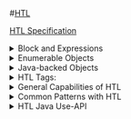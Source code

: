 #[HTL](https://experienceleague.adobe.com/en/docs/experience-manager-htl/content/getting-started)

[HTL Specification](https://github.com/adobe/htl-spec/blob/master/SPECIFICATION.md#121-display-context)



<details>
  <summary>Block and Expressions</summary>
  
  - **Block Statements**: to display the h1 element conditionally, use a data-sly-test
  - **Expression Language**: The ${ and } characters delimit HTL expressions. At runtime, these expressions are evaluated and their value is injected into the outgoing HTML stream.
  ```
    <h1 data-sly-test="${properties.jcr:title}">
    ${properties.jcr:title}
    </h1>
  ```
  - The SLY Element:
  ```
    <sly data-sly-test="${properties.jcr:title && properties.jcr:description}">
    <h1>${properties.jcr:title}</h1>
    <p>${properties.jcr:description}</p>
    </sly>
  ```
  - HTL Comments: HTL comments are HTML comments with an additional JavaScript-like syntax. The processor entirely ignores the whole HTL comment and anything within, removing it from the output.
  ```
    <!--/* An HTL Comment */-->
    <!-- An HTML Comment -->
  ```
  - Special Contexts:
    - To protect against cross-site scripting (XSS) vulnerabilities, HTL automatically recognises the context within which an output string is to be displayed within the final HTML output, and escapes that string appropriately.
    - It is also possible to override the automatic display context handling with the context option.
      <details>
        <summary> Context </summary>
        
         ```      
            ${properties.jcr:title @ context='html'}          <!--/* Use this in case you want to output HTML - Removes markup that may contain XSS risks */-->
            ${properties.jcr:title @ context='text'}          <!--/* Use this for simple HTML content - Encodes all HTML */-->
            ${properties.jcr:title @ context='elementName'}   <!--/* Allows only element names that are white-listed, outputs 'div' otherwise */-->
            ${properties.jcr:title @ context='attributeName'} <!--/* Outputs nothing if the value doesn't correspond to the HTML attribute name syntax - doesn't allow 'style' and 'on*' attributes */-->
            ${properties.jcr:title @ context='attribute'}     <!--/* Applies HTML attribute escaping */-->
            ${properties.jcr:title @ context='uri'}           <!--/* Outputs nothing if the value contains XSS risks */-->
            ${properties.jcr:title @ context='scriptToken'}   <!--/* Outputs nothing if the value doesn't correspond to an Identifier, String literal or Numeric literal JavaScript token */-->
            ${properties.jcr:title @ context='scriptString'}  <!--/* Applies JavaScript string escaping */-->
            ${properties.jcr:title @ context='scriptComment'} <!--/* Context for Javascript block comments. Outputs nothing if value is trying to break out of the comment context */-->
            ${properties.jcr:title @ context='scriptRegExp'}  <!--/* Applies JavaScript regular expression escaping */-->
            ${properties.jcr:title @ context='styleToken'}    <!--/* Outputs nothing if the value doesn't correspond to the CSS token syntax */-->
            ${properties.jcr:title @ context='styleString'}   <!--/* Applies CSS string escaping */-->
            ${properties.jcr:title @ context='styleComment'}  <!--/* Context for CSS comments. Outputs nothing if value is trying to break out of the comment context */-->
            ${properties.jcr:title @ context='comment'}       <!--/* Applies HTML comment escaping */-->
            ${properties.jcr:title @ context='number'}        <!--/* Outputs zero if the value is not a number */-->
            ${properties.jcr:title @ context='unsafe'}        <!--/* Use this at your own risk, this disables XSS protection completely */-->
         ```
       
      </details>
- Element and Attribute Names: Expressions can only be placed in HTML text or attribute values, but not within element names or attribute names, or it wouldn’t be valid HTML anymore.
  - To set element names dynamically, the data-sly-element statement can be used on the desired elements
  - to set attribute names dynamically, even setting multiple attributes at once, the data-sly-attribute statement can be used.
 
  ```
    <h1 data-sly-element="${myElementName}" data-sly-attribute="${myAttributeMap}">...</h1>

  ```
- Contexts Without Block Statements:
  -  it is not possible to define such block statements inside of the following contexts, and only expressions can be used there:
    - HTML comments
    - Script elements
    - Style elements
  - The reason for it is that the content of these contexts is text and not HTML, and contained HTML elements would be considered as simple character data. So, without real HTML elements, there also cannot be data-sly attributes run.
  - The following example illustrates the behavior for HTML comments, but in script or style elements, the same behavior would be observed:

    ```
      <!--
    The title is: ${properties.jcr:title}
    <h1 data-sly-test="${properties.jcr:title}">${properties.jcr:title}</h1>
      -->
     ```
  - Outputs something like the following HTML:

    ```
      <!--
        The title is: MY TITLE
        <h1 data-sly-test="MY TITLE">MY TITLE</h1>
    -->
     ```
- Explicit Contexts Required
    -  one objective of HTL is to reduce the risks of introducing cross-site scripting (XSS) vulnerabilities by automatically applying context-aware escaping to all expressions
    -  HTL detects the context of expressions in HTML markup but does not analyze inline JavaScript or CSS, so developers must specify the exact context for these expressions.
    -  An example of how to set the context for expressions placed inside scripts and styles:

       ```
       <script> var trackingID = "${myTrackingID @ context='scriptString'}"; </script>
       <style> a { font-family: "${myFont @ context='styleString'}"; } </style>
       ```
       
  
  
 
</details>

<details>
  <summary>Enumerable Objects</summary>
   
  These objects provide access to commonly used information. 
  Their content can be accessed with dot notation, and they can be iterated-through using **data-sly-list or data-sly-repeat**.
  
  | Variable Name | Description	| Backed By |
  | ----------- | ----------- | -----------|
  |properties	| List of properties of the current resource |	org.apache.sling.api.resource.ValueMap
  |pageProperties |	List of page properties of the current page | 	org.apache.sling.api.resource.ValueMap
  |inheritedPageProperties |List of inherited page properties of the current page |	org.apache.sling.api.resource.ValueMap

</details>
<details>
  <summary>Java-backed Objects</summary>

  The corresponding Java object backs each of the following objects.
  
  | Variable Name | Description	|
  | ----------- | ----------- | 
 | component	 | com.day.cq.wcm.api.components.Component |
 | componentContext	| com.day.cq.wcm.api.components.ComponentContext |
 | currentContentPolicy	| com.day.cq.wcm.api.policies.ContentPolicy |
 | currentContentPolicyProperties	| com.day.cq.wcm.api.policies.ContentPolicy |
 | currentDesign	| com.day.cq.wcm.api.designer.Design |
| currentNode	| javax.jcr.Node |
| currentPage	| com.day.cq.wcm.api.Page |
| currentSession	| javax.servlet.http.HttpSession |
| currentStyle	| com.day.cq.wcm.api.designer.Style |
| designer	| com.day.cq.wcm.api.designer.Designer |
| editContext	| com.day.cq.wcm.api.components.EditContext |
| log	| org.slf4j.Logger |
| out	| java.io.PrintWriter |
| pageManager	| com.day.cq.wcm.api.PageManager |
| reader	| java.io.BufferedReader |
| request	| org.apache.sling.api.SlingHttpServletRequest |
| resolver	| org.apache.sling.api.resource.ResourceResolver |
| resource	| org.apache.sling.api.resource.Resource |
| resourceDesign	| com.day.cq.wcm.api.designer.Design |
| resourcePage	| com.day.cq.wcm.api.Page |
| response	| org.apache.sling.api.SlingHttpServletResponse |
| sling	| org.apache.sling.api.scripting.SlingScriptHelper |
| slyWcmHelper	| com.adobe.cq.sightly.WCMScriptHelper |
| wcmmode	| com.adobe.cq.sightly.SightlyWCMMode |
| xssAPI	| com.adobe.granite.xss.XSSAPI |
  
</details>

<details> 
  <summary>HTL Tags:</summary>
  
  - data-sly-list
  - data-sly-repeat
  - data-sly-test
  - data-sly-use
  - data-sly-attribute
  - data-sly-call
  - data-sly-include
  - <sly>
</details>

<details>
  <summary>General Capabilities of HTL</summary>
  
  - Use-API for Accessing Logic
      - HTL's Java Use-API enables an HTL file to access helper methods in a custom Java class through data-sly-use
      - This process allows all complex business logic to be encapsulated in the Java code, while the HTL code deals only with direct markup production.
  - Automatic Context-Aware Escaping
    -  The HTL automatically escapes each variable accordingly to the context in which it is placed.
    -  Otherwise it would be vulnerable to cross-site scripting (XSS).
  - Automatic Removal of Empty Attributes
    -  ```
       <p class="${properties.class}">some text</p>       
       ```
        here If the value of the class property happens to be empty, the HTL automatically removes the entire class attribute from the output.
    - Additionally, the type of the variable placed in the expression matters:
      - String:
        - not empty: Sets the string as an attribute value.
        - empty: Removes the attribute altogether.
      - Number: Sets the value as an attribute value.
      - Boolean:
        - true: Displays the attribute without value (as a Boolean HTML attribute)
        - false: Removes the attribute altogether.
  </details>

  <details>
    <summary>Common Patterns with HTL</summary>
    <details>    
    <summary>Loading Client Libraries</summary>
  
  - In HTL, client libraries are loaded through a helper template provided by AEM, which can be accessed through **data-sly-use**.
  - Three templates are available in this file, which can be called through **data-sly-call**:
    - **css** - Loads only the CSS files of the referenced client libraries.
    - **js** - Loads only the JavaScript files of the referenced client libraries.
    - **all** - Loads all the files of the referenced client libraries (both CSS and JavaScript).
   
    - Loading multiple client libraries fully at once
      ```
      <sly data-sly-use.clientlib="/libs/granite/sightly/templates/clientlib.html"
       data-sly-call="${clientlib.all @ categories=['myCategory1', 'myCategory2']}"/>
      ``` 
    - Referencing a client library in different sections of a page
      ```
      <!doctype html>
      <html data-sly-use.clientlib="/libs/granite/sightly/templates/clientlib.html">
          <head>
              <!-- HTML meta-data -->
              <sly data-sly-call="${clientlib.css @ categories='myCategory'}"/>
          </head>
          <body>
              <!-- page content -->
              <sly data-sly-call="${clientlib.js @ categories='myCategory'}"/>
          </body>
      </html>
      ```
  
  </details>
  <details>
    <summary>Passing Data to the Client</summary>
  
  - using data attribute , we can pass the data to the client.
  - using the data in the client side
    
      ```
      <!--/* template.html file: */-->
      <div data-sly-use.logic="logic.js" data-json="${logic.json}">...</div>

      ==============
      /* logic.js file: */
      use(function () {
          var myData = {
              str: "foo",
              arr: [1, 2, 3]
          };
      
          return {
              json: JSON.stringify(myData)
          };
      });

      
      ```
 - using the data in the client side

     ```
   
         var elements = document.querySelectorAll("[data-json]");
        for (var i = 0; i < elements.length; i++) {
            var obj = JSON.parse(elements[i].dataset.json);
            //console.log(obj);
        }

    ```

  </details>
  <details>
    <summary>Working with Client-Side Templates</summary>
    
  - [example ](https://experienceleague.adobe.com/en/docs/experience-manager-htl/content/getting-started#working-with-client-side-templates)
  </details>
  
  </details>

  <details>
    <summary>HTL Java Use-API</summary>
     
  - The HTL Java Use-API enables an HTL file to access helper methods in a custom Java class.
  - Example
    - A HTL Component - info
    - HTL File : /apps/my-example/components/info.html

    ```
      <div>
      <h1>${properties.title}</h1>
      <p>${properties.description}</p>
      </div>
    
    ```

    - Content : /content/my-example/

    ```
      {
          "sling:resourceType": "my-example/component/info",
          "title": "My Example",
          "description": "This Is Some Example Content."
      }

    ```
    - Output File : /content/my-example.html

    ```
      <div>
      <h1>My Example</h1>
      <p>This Is Some Example Content.</p>
      </div>

    ```
    - Apply use-class , then the htl file changes to

    ```
      <div data-sly-use.info="Info">
          <h1>${info.lowerCaseTitle}</h1>
          <p>${info.lowerCaseDescription}</p>
      </div>
    
    ``` 
    - Create a Java class ( locally ) in the same folder of the component
      -  /apps/my-example/component/info/Info.java .

    ```
         package apps.my_example.components.info;
        
        import com.adobe.cq.sightly.WCMUsePojo;
        
        public class Info extends WCMUsePojo {
            private String lowerCaseTitle;
            private String lowerCaseDescription;
        
            @Override
            public void activate() throws Exception {
                lowerCaseTitle = getProperties().get("title", "").toLowerCase();
                lowerCaseDescription = getProperties().get("description", "").toLowerCase();
            }
        
            public String getLowerCaseTitle() {
                return lowerCaseTitle;
            }
        
            public String getLowerCaseDescription() {
                return lowerCaseDescription;
            }
        }

    ``` 


    - #### Local vs. Bundle Java Class
      - The Java use-class can be installed in two ways:
      - **Local** - In a local install, the Java source file is placed alongside the HTL file, in the same repository folder.<br/> The source is automatically compiled on demand. No separate compilation or packaging step is required.
      - **Bundle** - In a bundle install, the Java class must be compiled and deployed within an OSGi bundle using the standard AEM bundle deployment mechanism (see the section Bundled Java Class).
      - To know which method to use when, keep these two points in mind:
        - A local Java use-class is recommended when the use-class is specific to the component in question.
        - A bundle Java use-class is recommended when the Java code implements a service that is accessed from multiple HTL components.
      
  - **Context**:
    - The activate method is used to precompute and store (in member variables) the values needed in your HTL code, based on the current context (the current request and resource, for example).
    - The WCMUsePojo class provides access to the same set of context objects as are available within an HTL file (see the document Global Objects.)
    - In a class extending WCMUsePojo, you can access context objects using their names:
        - *<T> T get(String name, Class<T> type)*
    - Alternatively, you can access commonly used context objects directly using the appropriate convenience method listed in this table.
       <details>
        <summary>Table</summary>
        
        
        | Object	|Convenience Method |
        | ----------- | ----------- | 
        |  PageManager|	getPageManager()| 
        |   Page	| getCurrentPage()| 
        |   Page	| getResourcePage()| 
        |   ValueMap	| getPageProperties()| 
        |    ValueMap	| getProperties()| 
        |   Designer	| getDesigner()| 
        |   Design	| getCurrentDesign()| 
        |    Style	| getCurrentStyle()| 
        |    Component| 	getComponent()| 
        |    ValueMap	| getInheritedProperties()| 
        |    Resource	| getResource()| 
        |   ResourceResolver| 	getResourceResolver()| 
        |    SlingHttpServletRequest	| getRequest()| 
        |    SlingHttpServletResponse	| getResponse()| 
        |    SlingScriptHelper	| getSlingScriptHelper()| 
      </details>
    - 
  - 
  
    
  </details>

  
